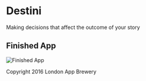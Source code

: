 # Destini

Making decisions that affect the outcome of your story

## Finished App
![Finished App](https://github.com/londonappbrewery/Images/blob/master/Destini.gif)



Copyright 2016 London App Brewery
